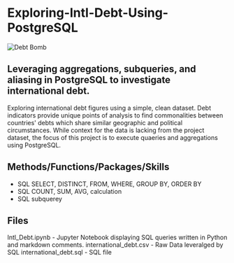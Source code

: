# Exploring-Intl-Debt-Using-PostgreSQL

![Debt Bomb](https://user-images.githubusercontent.com/112103910/188953901-e369b678-dae6-4406-bf30-aa57388aefd8.jpg)

## Leveraging aggregations, subqueries, and aliasing in PostgreSQL to investigate international debt. 

Exploring international debt figures using a simple, clean dataset. Debt indicators provide unique points of analysis to find commonalities between countries' debts which share similar geographic and political circumstances. While context for the data is lacking from the project dataset, the focus of this project is to execute quaeries and aggregations using PostgreSQL. 

## Methods/Functions/Packages/Skills

* SQL SELECT, DISTINCT, FROM, WHERE, GROUP BY, ORDER BY
* SQL COUNT, SUM, AVG, calculation
* SQL subquerey

## Files

Intl_Debt.ipynb - Jupyter Notebook displaying SQL queries written in Python and markdown comments.
international_debt.csv - Raw Data leveralged by SQL
international_debt.sql - SQL file
